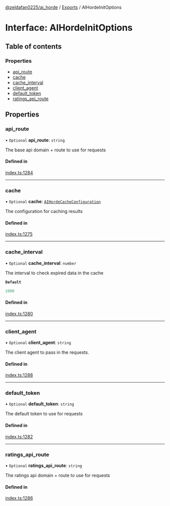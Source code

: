 [@zeldafan0225/ai_horde](../README.md) / [Exports](../modules.md) / AIHordeInitOptions

# Interface: AIHordeInitOptions

## Table of contents

### Properties

- [api\_route](AIHordeInitOptions.md#api_route)
- [cache](AIHordeInitOptions.md#cache)
- [cache\_interval](AIHordeInitOptions.md#cache_interval)
- [client\_agent](AIHordeInitOptions.md#client_agent)
- [default\_token](AIHordeInitOptions.md#default_token)
- [ratings\_api\_route](AIHordeInitOptions.md#ratings_api_route)

## Properties

### api\_route

• `Optional` **api\_route**: `string`

The base api domain + route to use for requests

#### Defined in

[index.ts:1284](https://github.com/ZeldaFan0225/ai_horde/blob/d340ba6/index.ts#L1284)

___

### cache

• `Optional` **cache**: [`AIHordeCacheConfiguration`](AIHordeCacheConfiguration.md)

The configuration for caching results

#### Defined in

[index.ts:1275](https://github.com/ZeldaFan0225/ai_horde/blob/d340ba6/index.ts#L1275)

___

### cache\_interval

• `Optional` **cache\_interval**: `number`

The interval to check expired data in the cache

**`Default`**

```ts
1000
```

#### Defined in

[index.ts:1280](https://github.com/ZeldaFan0225/ai_horde/blob/d340ba6/index.ts#L1280)

___

### client\_agent

• `Optional` **client\_agent**: `string`

The client agent to pass in the requests.

#### Defined in

[index.ts:1288](https://github.com/ZeldaFan0225/ai_horde/blob/d340ba6/index.ts#L1288)

___

### default\_token

• `Optional` **default\_token**: `string`

The default token to use for requests

#### Defined in

[index.ts:1282](https://github.com/ZeldaFan0225/ai_horde/blob/d340ba6/index.ts#L1282)

___

### ratings\_api\_route

• `Optional` **ratings\_api\_route**: `string`

The ratings api domain + route to use for requests

#### Defined in

[index.ts:1286](https://github.com/ZeldaFan0225/ai_horde/blob/d340ba6/index.ts#L1286)
